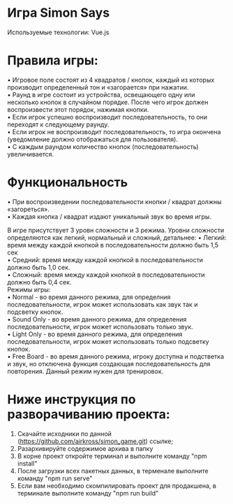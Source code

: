 # Игра Simon Says
Используемые технологии: Vue.js

# Правила игры:
• Игровое поле состоят из 4 квадратов / кнопок, каждый из которых производит определенный тон и «загорается» при нажатии.   
• Раунд в игре состоит из устройства, освещающего одну или несколько кнопок в случайном порядке. После чего игрок должен воспроизвести этот порядок, нажимая кнопки.   
• Если игрок успешно воспроизводит последовательность, то они переходят к следующему раунду.  
• Если игрок не воспроизводит последовательность, то игра окончена (уведомление должно отображаться для пользователя).   
• С каждым раундом количество кнопок (последовательность) увеличивается.  

# Функциональность
• При воспроизведении последовательности кнопки / квадрат должны «загореться».  
• Каждая кнопка / квадрат издают уникальный звук во время игры.  

В игре присутствует 3 уровн сложности и 3 режима. Уровни сложности определяются как легкий, нормальный и сложный, детальнее: • Легкий: время между каждой кнопкой в последовательности должно быть 1,5 сек  
• Средний: время между каждой кнопкой в последовательности должно быть 1,0 сек.  
• Сложный: время между каждой кнопкой в последовательности должно быть 0,4 сек.  
Режимы игры:   
• Normal - во время данного режима, для определния последовательности, игрок может использовать как звук так и подсветку кнопок.   
• Sound Only - во время данного режима, для определения последовательности, игрок может использовать только звук.   
• Light Only - во время данного режима, для определения последовательности, игрок может использовать только подсветку кнопок.   
• Free Board - во время данного режима, игроку доступна и подстветка и звук, но отключена функция создающая последовательность для повторения. Данный режим нужен для тренировок.  
  
# Ниже инструкция по разворачиванию проекта:  
1) Скачайте исходники по данной (https://github.com/airkross/simon_game.git) ссылке;  
2) Разархивируйте содержимое архива в папку  
3) В корне проект откройте терминал и выполните команду "npm install"  
4) После загрузки всех пакетных данных, в терменале выполните команду "npm run serve"    
5) Если вам необходимо скомпилировать проект для продакшена, в терминале выполните команду "npm run build"  
